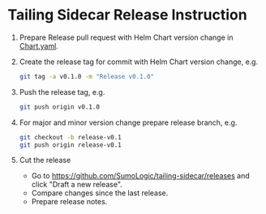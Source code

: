 # Tailing Sidecar Release Instruction

1. Prepare Release pull request with Helm Chart version change in [Chart.yaml](helm/tailing-sidecar-operator/Chart.yaml).

1. Create the release tag for commit with Helm Chart version change, e.g.

   ```bash
   git tag -a v0.1.0 -m "Release v0.1.0"
   ```

1. Push the release tag, e.g.

   ```bash
   git push origin v0.1.0
   ```

1. For major and minor version change prepare release branch, e.g.

    ```bash
    git checkout -b release-v0.1
    git push origin release-v0.1
    ```

1. Cut the release

   - Go to https://github.com/SumoLogic/tailing-sidecar/releases and click "Draft a new release".
   - Compare changes since the last release.
   - Prepare release notes.
